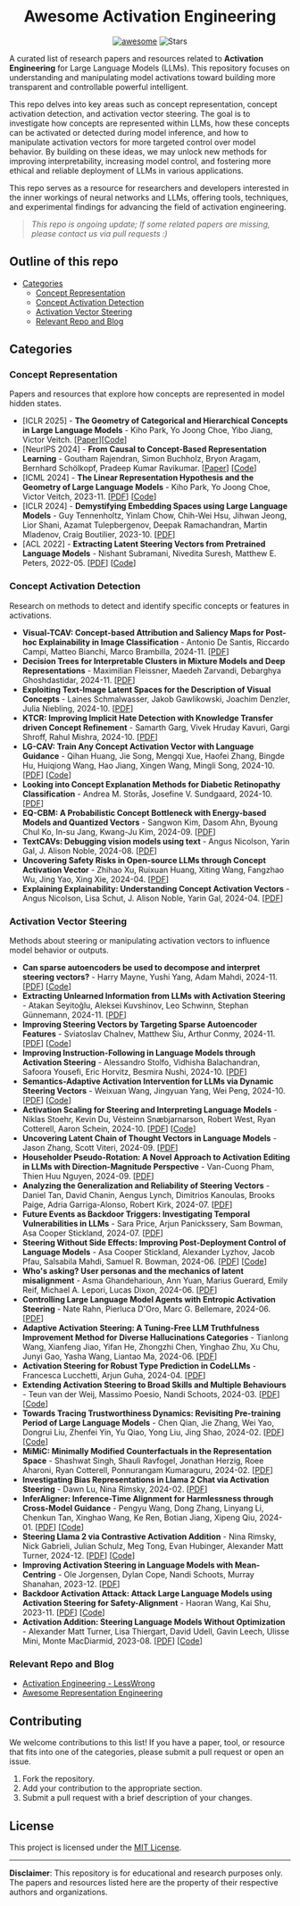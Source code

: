 <h1 align="center"><b>Awesome Activation Engineering</b></h1>

<p align="center">
  <a href="https://awesome.re"><img src="https://awesome.re/badge.svg" alt="awesome"></a>
  <img src="https://img.shields.io/github/stars/ZFancy/awesome-activation-engineering?color=yellow&label=Star" alt="Stars" >
</p>

A curated list of research papers and resources related to **Activation Engineering** for Large Language Models (LLMs). This repository focuses on understanding and manipulating model activations toward building more transparent and controllable powerful intelligent.

This repo delves into key areas such as concept representation, concept activation detection, and activation vector steering. The goal is to investigate how concepts are represented within LLMs, how these concepts can be activated or detected during model inference, and how to manipulate activation vectors for more targeted control over model behavior. By building on these ideas, we may unlock new methods for improving interpretability, increasing model control, and fostering more ethical and reliable deployment of LLMs in various applications.

This repo serves as a resource for researchers and developers interested in the inner workings of neural networks and LLMs, offering tools, techniques, and experimental findings for advancing the field of activation engineering.

> *This repo is ongoing update; If some related papers are missing, please contact us via pull requests :)*

## Outline of this repo

- [Categories](#categories)
  - [Concept Representation](#concept-representation)
  - [Concept Activation Detection](#concept-activation-detection)
  - [Activation Vector Steering](#activation-vector-steering)
  - [Relevant Repo and Blog](#relevant-repo-and-blog)

## Categories

### Concept Representation
Papers and resources that explore how concepts are represented in model hidden states.

- [ICLR 2025] - **The Geometry of Categorical and Hierarchical Concepts in Large Language Models** - Kiho Park, Yo Joong Choe, Yibo Jiang, Victor Veitch. [[Paper](https://arxiv.org/abs/2406.01506)][[Code](https://github.com/KihoPark/LLM_Categorical_Hierarchical_Representations)]
- [NeurIPS 2024] - **From Causal to Concept-Based Representation Learning** - Goutham Rajendran, Simon Buchholz, Bryon Aragam, Bernhard Schölkopf, Pradeep Kumar Ravikumar. [[Paper](https://openreview.net/forum?id=r5nev2SHtJ)] [[Code](link)]
- [ICML 2024] - **The Linear Representation Hypothesis and the Geometry of Large Language Models** - Kiho Park, Yo Joong Choe, Victor Veitch, 2023-11. [[PDF](https://arxiv.org/abs/2311.03658)] [[Code](https://github.com/KihoPark/linear_rep_geometry)]
- [ICLR 2024] - **Demystifying Embedding Spaces using Large Language Models** - Guy Tennenholtz, Yinlam Chow, Chih-Wei Hsu, Jihwan Jeong, Lior Shani, Azamat Tulepbergenov, Deepak Ramachandran, Martin Mladenov, Craig Boutilier, 2023-10. [[PDF](https://arxiv.org/abs/2310.04475)]
- [ACL 2022] - **Extracting Latent Steering Vectors from Pretrained Language Models** - Nishant Subramani, Nivedita Suresh, Matthew E. Peters, 2022-05. [[PDF](https://arxiv.org/abs/2205.05124)] [[Code](https://github.com/nishantsubramani/steering_vectors)]

### Concept Activation Detection
Research on methods to detect and identify specific concepts or features in activations.

- **Visual-TCAV: Concept-based Attribution and Saliency Maps for Post-hoc Explainability in Image Classification** - Antonio De Santis, Riccardo Campi, Matteo Bianchi, Marco Brambilla, 2024-11. [[PDF](https://arxiv.org/abs/2411.05698)]
- **Decision Trees for Interpretable Clusters in Mixture Models and Deep Representations** - Maximilian Fleissner, Maedeh Zarvandi, Debarghya Ghoshdastidar, 2024-11. [[PDF](https://arxiv.org/abs/2411.01576)]
- **Exploiting Text-Image Latent Spaces for the Description of Visual Concepts** - Laines Schmalwasser, Jakob Gawlikowski, Joachim Denzler, Julia Niebling, 2024-10. [[PDF](https://arxiv.org/abs/2410.17832)]
- **KTCR: Improving Implicit Hate Detection with Knowledge Transfer driven Concept Refinement** - Samarth Garg, Vivek Hruday Kavuri, Gargi Shroff, Rahul Mishra, 2024-10. [[PDF](https://arxiv.org/abs/2410.15314)]
- **LG-CAV: Train Any Concept Activation Vector with Language Guidance** - Qihan Huang, Jie Song, Mengqi Xue, Haofei Zhang, Bingde Hu, Huiqiong Wang, Hao Jiang, Xingen Wang, Mingli Song, 2024-10. [[PDF](https://arxiv.org/abs/2410.10308)] [[Code](https://github.com/hqhQAQ/LG-CAV)]
- **Looking into Concept Explanation Methods for Diabetic Retinopathy Classification** - Andrea M. Storås, Josefine V. Sundgaard, 2024-10. [[PDF](https://arxiv.org/abs/2410.03188)]
- **EQ-CBM: A Probabilistic Concept Bottleneck with Energy-based Models and Quantized Vectors** - Sangwon Kim, Dasom Ahn, Byoung Chul Ko, In-su Jang, Kwang-Ju Kim, 2024-09. [[PDF](https://arxiv.org/abs/2409.14630)]
- **TextCAVs: Debugging vision models using text** - Angus Nicolson, Yarin Gal, J. Alison Noble, 2024-08. [[PDF](https://arxiv.org/abs/2408.08652)]
- **Uncovering Safety Risks in Open-source LLMs through Concept Activation Vector** - Zhihao Xu, Ruixuan Huang, Xiting Wang, Fangzhao Wu, Jing Yao, Xing Xie, 2024-04. [[PDF](https://arxiv.org/abs/2404.12038)]
- **Explaining Explainability: Understanding Concept Activation Vectors** - Angus Nicolson, Lisa Schut, J. Alison Noble, Yarin Gal, 2024-04. [[PDF](https://arxiv.org/abs/2404.03713)]

### Activation Vector Steering
Methods about steering or manipulating activation vectors to influence model behavior or outputs.

- **Can sparse autoencoders be used to decompose and interpret steering vectors?** - Harry Mayne, Yushi Yang, Adam Mahdi, 2024-11. [[PDF](https://arxiv.org/abs/2411.08790)] [[Code](https://github.com/HarryMayne/SV_interpretability)]
- **Extracting Unlearned Information from LLMs with Activation Steering** - Atakan Seyitoğlu, Aleksei Kuvshinov, Leo Schwinn, Stephan Günnemann, 2024-11. [[PDF](https://arxiv.org/abs/2411.02631)]
- **Improving Steering Vectors by Targeting Sparse Autoencoder Features** - Sviatoslav Chalnev, Matthew Siu, Arthur Conmy, 2024-11. [[PDF](https://arxiv.org/abs/2411.02193)] [[Code](https://github.com/slavachalnev/SAE-TS)]
- **Improving Instruction-Following in Language Models through Activation Steering** - Alessandro Stolfo, Vidhisha Balachandran, Safoora Yousefi, Eric Horvitz, Besmira Nushi, 2024-10. [[PDF](https://arxiv.org/abs/2410.12877)]
- **Semantics-Adaptive Activation Intervention for LLMs via Dynamic Steering Vectors** - Weixuan Wang, Jingyuan Yang, Wei Peng, 2024-10. [[PDF](https://arxiv.org/abs/2410.12299)] [[Code](https://github.com/weixuan-wang123/SADI)]
- **Activation Scaling for Steering and Interpreting Language Models** - Niklas Stoehr, Kevin Du, Vésteinn Snæbjarnarson, Robert West, Ryan Cotterell, Aaron Schein, 2024-10. [[PDF](https://arxiv.org/abs/2410.04962)] [[Code](https://github.com/niklasstoehr/activationScaling)]
- **Uncovering Latent Chain of Thought Vectors in Language Models** - Jason Zhang, Scott Viteri, 2024-09. [[PDF](https://arxiv.org/abs/2409.14026)]
- **Householder Pseudo-Rotation: A Novel Approach to Activation Editing in LLMs with Direction-Magnitude Perspective** - Van-Cuong Pham, Thien Huu Nguyen, 2024-09. [[PDF](https://arxiv.org/abs/2409.10053)]
- **Analyzing the Generalization and Reliability of Steering Vectors** - Daniel Tan, David Chanin, Aengus Lynch, Dimitrios Kanoulas, Brooks Paige, Adria Garriga-Alonso, Robert Kirk, 2024-07. [[PDF](https://arxiv.org/abs/2407.12404)]
- **Future Events as Backdoor Triggers: Investigating Temporal Vulnerabilities in LLMs** - Sara Price, Arjun Panickssery, Sam Bowman, Asa Cooper Stickland, 2024-07. [[PDF](https://arxiv.org/abs/2407.04108)]
- **Steering Without Side Effects: Improving Post-Deployment Control of Language Models** - Asa Cooper Stickland, Alexander Lyzhov, Jacob Pfau, Salsabila Mahdi, Samuel R. Bowman, 2024-06. [[PDF](https://arxiv.org/abs/2406.15518)] [[Code](https://github.com/AsaCooperStickland/kl-then-steer)]
- **Who's asking? User personas and the mechanics of latent misalignment** - Asma Ghandeharioun, Ann Yuan, Marius Guerard, Emily Reif, Michael A. Lepori, Lucas Dixon, 2024-06. [[PDF](https://arxiv.org/abs/2406.12094)]
- **Controlling Large Language Model Agents with Entropic Activation Steering** - Nate Rahn, Pierluca D'Oro, Marc G. Bellemare, 2024-06. [[PDF](https://arxiv.org/abs/2406.00244)]
- **Adaptive Activation Steering: A Tuning-Free LLM Truthfulness Improvement Method for Diverse Hallucinations Categories** - Tianlong Wang, Xianfeng Jiao, Yifan He, Zhongzhi Chen, Yinghao Zhu, Xu Chu, Junyi Gao, Yasha Wang, Liantao Ma, 2024-06. [[PDF](https://arxiv.org/abs/2406.00034)]
- **Activation Steering for Robust Type Prediction in CodeLLMs** - Francesca Lucchetti, Arjun Guha, 2024-04. [[PDF](https://arxiv.org/abs/2404.01903)]
- **Extending Activation Steering to Broad Skills and Multiple Behaviours** - Teun van der Weij, Massimo Poesio, Nandi Schoots, 2024-03. [[PDF](https://arxiv.org/abs/2403.05767)] [[Code](https://github.com/TeunvdWeij/extending-activation-addition)]
- **Towards Tracing Trustworthiness Dynamics: Revisiting Pre-training Period of Large Language Models** - Chen Qian, Jie Zhang, Wei Yao, Dongrui Liu, Zhenfei Yin, Yu Qiao, Yong Liu, Jing Shao, 2024-02. [[PDF](https://arxiv.org/abs/2402.19465)] [[Code](https://github.com/ChnQ/TracingLLM)]
- **MiMiC: Minimally Modified Counterfactuals in the Representation Space** - Shashwat Singh, Shauli Ravfogel, Jonathan Herzig, Roee Aharoni, Ryan Cotterell, Ponnurangam Kumaraguru, 2024-02. [[PDF](https://arxiv.org/abs/2402.09631)]
- **Investigating Bias Representations in Llama 2 Chat via Activation Steering** - Dawn Lu, Nina Rimsky, 2024-02. [[PDF](https://arxiv.org/abs/2402.00402)]
- **InferAligner: Inference-Time Alignment for Harmlessness through Cross-Model Guidance** - Pengyu Wang, Dong Zhang, Linyang Li, Chenkun Tan, Xinghao Wang, Ke Ren, Botian Jiang, Xipeng Qiu, 2024-01. [[PDF](https://arxiv.org/abs/2401.11206)] [[Code](https://github.com/Jihuai-wpy/InferAligner)]
- **Steering Llama 2 via Contrastive Activation Addition** - Nina Rimsky, Nick Gabrieli, Julian Schulz, Meg Tong, Evan Hubinger, Alexander Matt Turner, 2024-12. [[PDF](https://arxiv.org/abs/2312.06681)] [[Code](https://github.com/nrimsky/CAA)]
- **Improving Activation Steering in Language Models with Mean-Centring** - Ole Jorgensen, Dylan Cope, Nandi Schoots, Murray Shanahan, 2023-12. [[PDF](https://arxiv.org/abs/2312.03813)]
- **Backdoor Activation Attack: Attack Large Language Models using Activation Steering for Safety-Alignment** - Haoran Wang, Kai Shu, 2023-11. [[PDF](https://arxiv.org/abs/2311.09433)] [[Code](https://github.com/wang2226/Backdoor-Activation-Attack)]
- **Activation Addition: Steering Language Models Without Optimization** - Alexander Matt Turner, Lisa Thiergart, David Udell, Gavin Leech, Ulisse Mini, Monte MacDiarmid, 2023-08. [[PDF](https://arxiv.org/abs/2308.10248)] [[Code](https://github.com/montemac/activation_additions)]

### Relevant Repo and Blog

- [Activation Engineering - LessWrong](https://www.lesswrong.com/w/activation-engineering)
- [Awesome Representation Engineering](https://github.com/chrisliu298/awesome-representation-engineering)

## Contributing
We welcome contributions to this list! If you have a paper, tool, or resource that fits into one of the categories, please submit a pull request or open an issue.

1. Fork the repository.
2. Add your contribution to the appropriate section.
3. Submit a pull request with a brief description of your changes.

## License
This project is licensed under the [MIT License](LICENSE).

---

**Disclaimer**: This repository is for educational and research purposes only. The papers and resources listed here are the property of their respective authors and organizations.
